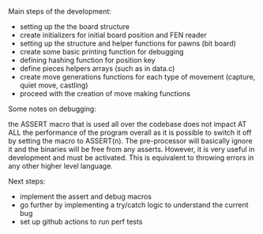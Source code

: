 Main steps of the development:

- setting up the the board structure
- create initializers for initial board position and FEN reader
- setting up the structure and helper functions for pawns (bit board)
- create some basic printing function for debugging
- defining hashing function for position key
- define pieces helpers arrays (such as in data.c)
- create move generations functions for each type of movement (capture, quiet move, castling)
- proceed with the creation of move making functions

Some notes on debugging:

the ASSERT macro that is used all over the codebase does not impact AT ALL the performance of the program
overall as it is possible to switch it off by setting the macro to ASSERT(n). The pre-processor will basically
ignore it and the binaries will be free from any asserts. However, it is very useful in development and must
be activated. This is equivalent to throwing errors in any other higher level language.

Next steps:

- implement the assert and debug macros
- go further by implementing a try/catch logic to understand the current bug
- set up github actions to run perf tests
